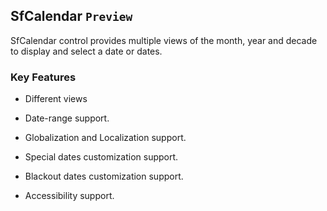 ## SfCalendar `Preview`

SfCalendar control provides multiple views of the month, year and decade to display and select a date or dates.

### Key Features

* Different views

* Date-range support.

* Globalization and Localization support.

* Special dates customization support.

* Blackout dates customization support.

* Accessibility support.